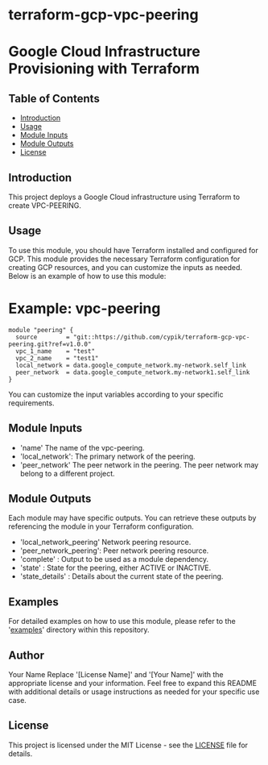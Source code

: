 # terraform-gcp-vpc-peering
# Google Cloud Infrastructure Provisioning with Terraform
## Table of Contents

- [Introduction](#introduction)
- [Usage](#usage)
- [Module Inputs](#module-inputs)
- [Module Outputs](#module-outputs)
- [License](#license)

## Introduction
This project deploys a Google Cloud infrastructure using Terraform to create VPC-PEERING.
## Usage
To use this module, you should have Terraform installed and configured for GCP. This module provides the necessary Terraform configuration for creating GCP resources, and you can customize the inputs as needed. Below is an example of how to use this module:

# Example: vpc-peering
```hcl
module "peering" {
  source        = "git::https://github.com/cypik/terraform-gcp-vpc-peering.git?ref=v1.0.0"
  vpc_1_name    = "test"
  vpc_2_name    = "test1"
  local_network = data.google_compute_network.my-network.self_link
  peer_network  = data.google_compute_network.my-network1.self_link
}

```
You can customize the input variables according to your specific requirements.

## Module Inputs

- 'name' The name of the vpc-peering.
- 'local_network': The primary network of the peering.
- 'peer_network' The peer network in the peering. The peer network may belong to a different project.

## Module Outputs
Each module may have specific outputs. You can retrieve these outputs by referencing the module in your Terraform configuration.

- 'local_network_peering' Network peering resource.
- 'peer_network_peering': Peer network peering resource.
- 'complete' : Output to be used as a module dependency.
- 'state' : State for the peering, either ACTIVE or INACTIVE.
- 'state_details' : Details about the current state of the peering.

## Examples
For detailed examples on how to use this module, please refer to the '[examples](https://github.com/cypik/terraform-gcp-vpc-peering/blob/master/example)' directory within this repository.

## Author
Your Name Replace '[License Name]' and '[Your Name]' with the appropriate license and your information. Feel free to expand this README with additional details or usage instructions as needed for your specific use case.

## License
This project is licensed under the MIT License - see the [LICENSE](https://github.com/cypik/terraform-gcp-vpc-peering/blob/master/LICENSE) file for details.
